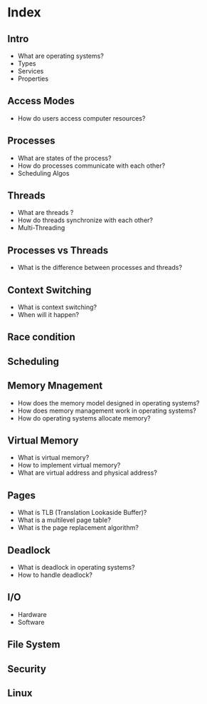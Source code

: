 # Index

## Intro

- What are operating systems?
- Types
- Services
- Properties

## Access Modes

- How do users access computer resources?

## Processes

- What are states of the process?
- How do processes communicate with each other?
- Scheduling Algos

## Threads

- What are threads ?
- How do threads synchronize with each other?
- Multi-Threading

## Processes vs Threads

- What is the difference between processes and threads?

## Context Switching

- What is context switching?
- When will it happen?

## Race condition

## Scheduling

## Memory Mnagement

- How does the memory model designed in operating systems?
- How does memory management work in operating systems?
- How do operating systems allocate memory?

## Virtual Memory

- What is virtual memory?
- How to implement virtual memory?
- What are virtual address and physical address?

## Pages

- What is TLB (Translation Lookaside Buffer)?
- What is a multilevel page table?
- What is the page replacement algorithm?

## Deadlock

- What is deadlock in operating systems?
- How to handle deadlock?

## I/O

- Hardware
- Software

## File System

## Security

## Linux
